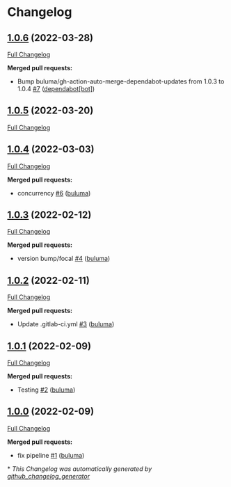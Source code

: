 # Changelog

## [1.0.6](https://github.com/buluma/ansible-role-ulimit/tree/1.0.6) (2022-03-28)

[Full Changelog](https://github.com/buluma/ansible-role-ulimit/compare/1.0.5...1.0.6)

**Merged pull requests:**

- Bump buluma/gh-action-auto-merge-dependabot-updates from 1.0.3 to 1.0.4 [\#7](https://github.com/buluma/ansible-role-ulimit/pull/7) ([dependabot[bot]](https://github.com/apps/dependabot))

## [1.0.5](https://github.com/buluma/ansible-role-ulimit/tree/1.0.5) (2022-03-20)

[Full Changelog](https://github.com/buluma/ansible-role-ulimit/compare/1.0.4...1.0.5)

## [1.0.4](https://github.com/buluma/ansible-role-ulimit/tree/1.0.4) (2022-03-03)

[Full Changelog](https://github.com/buluma/ansible-role-ulimit/compare/1.0.3...1.0.4)

**Merged pull requests:**

- concurrency [\#6](https://github.com/buluma/ansible-role-ulimit/pull/6) ([buluma](https://github.com/buluma))

## [1.0.3](https://github.com/buluma/ansible-role-ulimit/tree/1.0.3) (2022-02-12)

[Full Changelog](https://github.com/buluma/ansible-role-ulimit/compare/1.0.2...1.0.3)

**Merged pull requests:**

- version bump/focal [\#4](https://github.com/buluma/ansible-role-ulimit/pull/4) ([buluma](https://github.com/buluma))

## [1.0.2](https://github.com/buluma/ansible-role-ulimit/tree/1.0.2) (2022-02-11)

[Full Changelog](https://github.com/buluma/ansible-role-ulimit/compare/1.0.1...1.0.2)

**Merged pull requests:**

- Update .gitlab-ci.yml [\#3](https://github.com/buluma/ansible-role-ulimit/pull/3) ([buluma](https://github.com/buluma))

## [1.0.1](https://github.com/buluma/ansible-role-ulimit/tree/1.0.1) (2022-02-09)

[Full Changelog](https://github.com/buluma/ansible-role-ulimit/compare/1.0.0...1.0.1)

**Merged pull requests:**

- Testing [\#2](https://github.com/buluma/ansible-role-ulimit/pull/2) ([buluma](https://github.com/buluma))

## [1.0.0](https://github.com/buluma/ansible-role-ulimit/tree/1.0.0) (2022-02-09)

[Full Changelog](https://github.com/buluma/ansible-role-ulimit/compare/f5bbe93639fc1ce2ae47a8c92b33e74d4f254910...1.0.0)

**Merged pull requests:**

- fix pipeline [\#1](https://github.com/buluma/ansible-role-ulimit/pull/1) ([buluma](https://github.com/buluma))



\* *This Changelog was automatically generated by [github_changelog_generator](https://github.com/github-changelog-generator/github-changelog-generator)*

